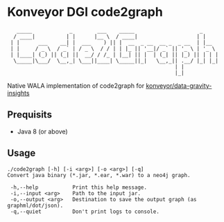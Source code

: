 # Konveyor DGI code2graph
```
   _____            _        ___    _____                     _     
  / ____|          | |      |__ \  / ____|                   | |    
 | |      ___    __| |  ___    ) || |  __  _ __  __ _  _ __  | |__  
 | |     / _ \  / _` | / _ \  / / | | |_ || '__|/ _` || '_ \ | '_ \ 
 | |____| (_) || (_| ||  __/ / /_ | |__| || |  | (_| || |_) || | | |
  \_____|\___/  \__,_| \___||____| \_____||_|   \__,_|| .__/ |_| |_|
                                                      | |           
                                                      |_|           
```

Native WALA implementation of code2graph for [konveyor/data-gravity-insights](https://github.com/konveyor/tackle-data-gravity-insights)

## Prequisits 
- Java 8 (or above)

## Usage

```man
./code2graph [-h] [-i <arg>] [-o <arg>] [-q]
Convert java binary (*.jar, *.ear, *.war) to a neo4j graph.

 -h,--help           Print this help message.
 -i,--input <arg>    Path to the input jar.
 -o,--output <arg>   Destination to save the output graph (as graphml/dot/json).
 -q,--quiet          Don't print logs to console.
```
